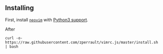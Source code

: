 ## Installing

First, install [`neovim`](https://neovim.io/) with [Python3 support](https://github.com/neovim/python-client).

After

```
curl -o- https://raw.githubusercontent.com/zperrault/vimrc.js/master/install.sh | bash
```
